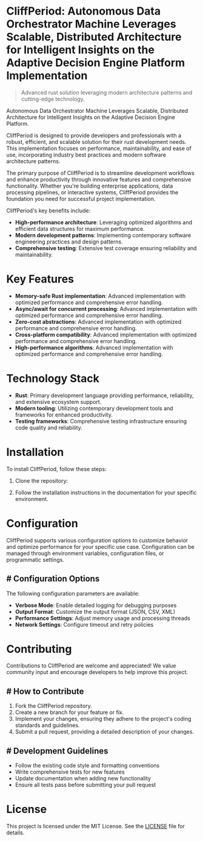 <!-- fallback_CliffPeriod_20251029020411_19296 -->

# CliffPeriod: Autonomous Data Orchestrator Machine Leverages Scalable, Distributed Architecture for Intelligent Insights on the Adaptive Decision Engine Platform Implementation
> Advanced rust solution leveraging modern architecture patterns and cutting-edge technology.

Autonomous Data Orchestrator Machine Leverages Scalable, Distributed Architecture for Intelligent Insights on the Adaptive Decision Engine Platform.

CliffPeriod is designed to provide developers and professionals with a robust, efficient, and scalable solution for their rust development needs. This implementation focuses on performance, maintainability, and ease of use, incorporating industry best practices and modern software architecture patterns.

The primary purpose of CliffPeriod is to streamline development workflows and enhance productivity through innovative features and comprehensive functionality. Whether you're building enterprise applications, data processing pipelines, or interactive systems, CliffPeriod provides the foundation you need for successful project implementation.

CliffPeriod's key benefits include:

* **High-performance architecture**: Leveraging optimized algorithms and efficient data structures for maximum performance.
* **Modern development patterns**: Implementing contemporary software engineering practices and design patterns.
* **Comprehensive testing**: Extensive test coverage ensuring reliability and maintainability.

# Key Features

* **Memory-safe Rust implementation**: Advanced implementation with optimized performance and comprehensive error handling.
* **Async/await for concurrent processing**: Advanced implementation with optimized performance and comprehensive error handling.
* **Zero-cost abstractions**: Advanced implementation with optimized performance and comprehensive error handling.
* **Cross-platform compatibility**: Advanced implementation with optimized performance and comprehensive error handling.
* **High-performance algorithms**: Advanced implementation with optimized performance and comprehensive error handling.

# Technology Stack

* **Rust**: Primary development language providing performance, reliability, and extensive ecosystem support.
* **Modern tooling**: Utilizing contemporary development tools and frameworks for enhanced productivity.
* **Testing frameworks**: Comprehensive testing infrastructure ensuring code quality and reliability.

# Installation

To install CliffPeriod, follow these steps:

1. Clone the repository:


2. Follow the installation instructions in the documentation for your specific environment.

# Configuration

CliffPeriod supports various configuration options to customize behavior and optimize performance for your specific use case. Configuration can be managed through environment variables, configuration files, or programmatic settings.

## # Configuration Options

The following configuration parameters are available:

* **Verbose Mode**: Enable detailed logging for debugging purposes
* **Output Format**: Customize the output format (JSON, CSV, XML)
* **Performance Settings**: Adjust memory usage and processing threads
* **Network Settings**: Configure timeout and retry policies

# Contributing

Contributions to CliffPeriod are welcome and appreciated! We value community input and encourage developers to help improve this project.

## # How to Contribute

1. Fork the CliffPeriod repository.
2. Create a new branch for your feature or fix.
3. Implement your changes, ensuring they adhere to the project's coding standards and guidelines.
4. Submit a pull request, providing a detailed description of your changes.

## # Development Guidelines

* Follow the existing code style and formatting conventions
* Write comprehensive tests for new features
* Update documentation when adding new functionality
* Ensure all tests pass before submitting your pull request

# License

This project is licensed under the MIT License. See the [LICENSE](https://github.com/emrullahgit1/CliffPeriod/blob/main/LICENSE) file for details.
